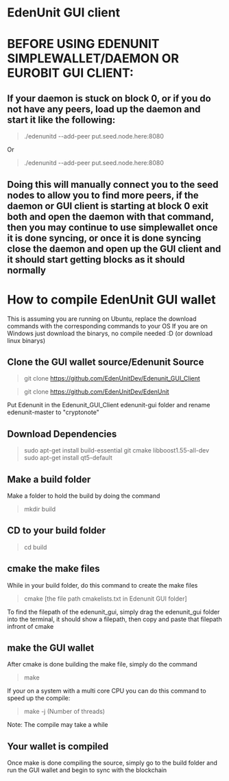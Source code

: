 # EdenUnit GUI client

# BEFORE USING EDENUNIT SIMPLEWALLET/DAEMON OR EUROBIT GUI CLIENT:
## If your daemon is stuck on block 0, or if you do not have any peers, load up the daemon and start it like the following:
> ./edenunitd --add-peer put.seed.node.here:8080

Or

> ./edenunitd --add-peer put.seed.node.here:8080
## Doing this will manually connect you to the seed nodes to allow you to find more peers, if the daemon or GUI client is starting at block 0 exit both and open the daemon with that command, then you may continue to use simplewallet once it is done syncing, or once it is done syncing close the daemon and open up the GUI client and it should start getting blocks as it should normally
# How to compile EdenUnit GUI wallet

This is assuming you are running on Ubuntu, replace the download commands with the corresponding commands to your OS
If you are on Windows just download the binarys, no compile needed :D (or download linux binarys)

## Clone the GUI wallet source/Edenunit Source

> git clone https://github.com/EdenUnitDev/Edenunit_GUI_Client

> git clone https://github.com/EdenUnitDev/EdenUnit

Put Edenunit in the Edenunit_GUI_Client edenunit-gui folder and rename edenunit-master to "cryptonote"


## Download Dependencies

> sudo apt-get install build-essential git cmake libboost1.55-all-dev
> sudo apt-get install qt5-default

## Make a build folder

Make a folder to hold the build by doing the command

>mkdir build

## CD to your build folder

> cd build

## cmake the make files

While in your build folder, do this command to create the make files

> cmake [the file path cmakelists.txt in Edenunit GUI folder]

To find the filepath of the edenunit_gui, simply drag the edenunit_gui folder into the terminal, it should show a filepath,
then copy and paste that filepath infront of cmake

## make the GUI wallet

After cmake is done building the make file, simply do the command

> make

If your on a system with a multi core CPU you can do this command to speed up the compile:

> make -j (Number of threads)

Note: The compile may take a while

## Your wallet is compiled

Once make is done compiling the source, simply go to the build folder and run the GUI wallet and begin to sync with the blockchain
